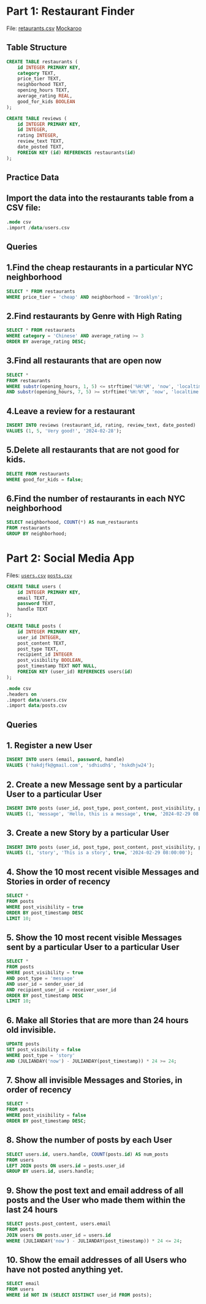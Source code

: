 # Part 1: Restaurant Finder
File: [retaurants.csv](data/restaurants.csv) [Mockaroo](https://mockaroo.com/)
## Table Structure
```sql
CREATE TABLE restaurants (
    id INTEGER PRIMARY KEY,
    category TEXT,
    price_tier TEXT,
    neighborhood TEXT,
    opening_hours TEXT,
    average_rating REAL,
    good_for_kids BOOLEAN
);

CREATE TABLE reviews (
    id INTEGER PRIMARY KEY,
    id INTEGER,
    rating INTEGER,
    review_text TEXT,
    date_posted TEXT,
    FOREIGN KEY (id) REFERENCES restaurants(id)
);

```


## Practice Data
## Import the data into the restaurants table from a CSV file:

```sql
.mode csv
.import /data/users.csv
```

## Queries
## 1.Find the cheap restaurants in a particular NYC neighborhood
```sql
SELECT * FROM restaurants
WHERE price_tier = 'cheap' AND neighborhood = 'Brooklyn';
```

## 2.Find restaurants by Genre with High Rating
```sql
SELECT * FROM restaurants
WHERE category = 'Chinese' AND average_rating >= 3
ORDER BY average_rating DESC;
```

## 3.Find all restaurants that are open now
```sql
SELECT *
FROM restaurants
WHERE substr(opening_hours, 1, 5) <= strftime('%H:%M', 'now', 'localtime') 
AND substr(opening_hours, 7, 5) >= strftime('%H:%M', 'now', 'localtime');
```

## 4.Leave a review for a restaurant
```sql
INSERT INTO reviews (restaurant_id, rating, review_text, date_posted)
VALUES (1, 5, 'Very good!', '2024-02-28');
```

## 5.Delete all restaurants that are not good for kids.
```sql
DELETE FROM restaurants
WHERE good_for_kids = false;

```

## 6.Find the number of restaurants in each NYC neighborhood
```sql
SELECT neighborhood, COUNT(*) AS num_restaurants
FROM restaurants
GROUP BY neighborhood;

```



# Part 2: Social Media App #

Files: [`users.csv`](data/users.csv) [`posts.csv`](data/posts.csv)

```sql
CREATE TABLE users (
    id INTEGER PRIMARY KEY,
    email TEXT,
    password TEXT,
    handle TEXT
);

CREATE TABLE posts (
    id INTEGER PRIMARY KEY,
    user_id INTEGER,
    post_content TEXT,
    post_type TEXT,
    recipient_id INTEGER
    post_visibility BOOLEAN,
    post_timestamp TEXT NOT NULL,
    FOREIGN KEY (user_id) REFERENCES users(id)
);
```

```sql
.mode csv
.headers on
.import data/users.csv
.import data/posts.csv 
```
## Queries 
## 1. Register a new User
```sql
INSERT INTO users (email, password, handle)
VALUES ('hakdjfk@gmail.com', 'sdhiudh$', 'hskdhjw24');
```
## 2. Create a new Message sent by a particular User to a particular User
```sql
INSERT INTO posts (user_id, post_type, post_content, post_visibility, post_timestamp)
VALUES (1, 'message', 'Hello, this is a message', true, '2024-02-29 08:00:00');
```
## 3. Create a new Story by a particular User
```sql
INSERT INTO posts (user_id, post_type, post_content, post_visibility, post_timestamp)
VALUES (1, 'story', 'This is a story', true, '2024-02-29 08:00:00');
```

## 4. Show the 10 most recent visible Messages and Stories in order of recency
```sql
SELECT *
FROM posts
WHERE post_visibility = true
ORDER BY post_timestamp DESC
LIMIT 10;
```

## 5. Show the 10 most recent visible Messages sent by a particular User to a particular User
```sql
SELECT *
FROM posts
WHERE post_visibility = true
AND post_type = 'message'
AND user_id = sender_user_id
AND recipient_user_id = receiver_user_id
ORDER BY post_timestamp DESC
LIMIT 10;
```


## 6. Make all Stories that are more than 24 hours old invisible.
```sql
UPDATE posts
SET post_visibility = false
WHERE post_type = 'story'
AND (JULIANDAY('now') - JULIANDAY(post_timestamp)) * 24 >= 24;
```

## 7. Show all invisible Messages and Stories, in order of recency
```sql
SELECT *
FROM posts
WHERE post_visibility = false
ORDER BY post_timestamp DESC;
```
## 8. Show the number of posts by each User
```sql
SELECT users.id, users.handle, COUNT(posts.id) AS num_posts
FROM users
LEFT JOIN posts ON users.id = posts.user_id
GROUP BY users.id, users.handle;
```

## 9. Show the post text and email address of all posts and the User who made them within the last 24 hours

```sql
SELECT posts.post_content, users.email
FROM posts
JOIN users ON posts.user_id = users.id
WHERE (JULIANDAY('now') - JULIANDAY(post_timestamp)) * 24 <= 24;
```
## 10. Show the email addresses of all Users who have not posted anything yet.
```sql
SELECT email
FROM users
WHERE id NOT IN (SELECT DISTINCT user_id FROM posts);
```